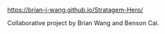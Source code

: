 https://brian-j-wang.github.io/Stratagem-Hero/

Collaborative project by Brian Wang and Benson Cai.

